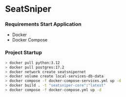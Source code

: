 # SeatSniper


### Requirements Start Application
- Docker
- Docker Compose


### Project Startup
```bash
> docker pull python:3.12
> docker pull postgres:17.2
> docker network create seatsnipernet
> docker volume create local-services-db-data
> docker compose -f docker-compose-services.yml up -d
> docker build . -t "seatsniper-core":"latest"
> docker compose -f docker-compose.yml up -d
```